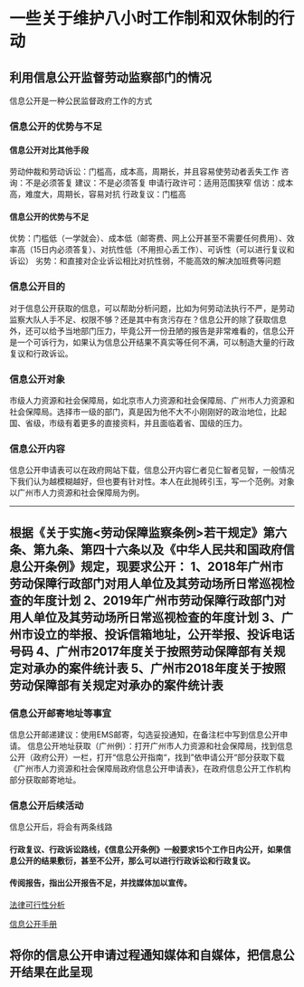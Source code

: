 # 一些关于维护八小时工作制和双休制的行动





## 利用信息公开监督劳动监察部门的情况

信息公开是一种公民监督政府工作的方式

### 信息公开的优势与不足
#### 信息公开对比其他手段
劳动仲裁和劳动诉讼：门槛高，成本高，周期长，并且容易使劳动者丢失工作
咨询：不是必须答复
建议：不是必须答复
申请行政许可：适用范围狭窄
信访：成本高，难度大，周期长，容易对抗
行政复议：门槛高
#### 信息公开的优势与不足
优势：门槛低（一学就会）、成本低（邮寄费、网上公开甚至不需要任何费用）、效率高（15日内必须答复）、对抗性低（不用担心丢工作）、可诉性（可以进行复议和诉讼）
劣势：和直接对企业诉讼相比对抗性弱，不能高效的解决加班费等问题

### 信息公开目的
对于信息公开获取的信息，可以帮助分析问题，比如为何劳动法执行不严，是劳动监察大队人手不足、权限不够？还是其中有贪污存在？信息公开的除了获取信息外，还可以给予当地部门压力，毕竟公开一份丑陋的报告是非常难看的，信息公开是一个可诉行为，如果认为信息公开结果不真实等任何不满，可以制造大量的行政复议和行政诉讼。
### 信息公开对象
市级人力资源和社会保障局，如北京市人力资源和社会保障局、广州市人力资源和社会保障局。选择市一级的部门，真是因为他不大不小刚刚好的政治地位，比起国、省级，市级有着更多的直接资料，并且面临着省、国级的压力。
### 信息公开内容
信息公开申请表可以在政府网站下载，信息公开内容仁者见仁智者见智，一般情况下我们认为越模糊越好，但也要有针对性。本人在此抛砖引玉，写一个范例。对象以广州市人力资源和社会保障局为例。

-----
根据《关于实施<劳动保障监察条例>若干规定》第六条、第九条、第四十六条以及《中华人民共和国政府信息公开条例》规定，现要求公开：
1、2018年广州市劳动保障行政部门对用人单位及其劳动场所日常巡视检查的年度计划
2、2019年广州市劳动保障行政部门对用人单位及其劳动场所日常巡视检查的年度计划
3、广州市设立的举报、投诉信箱地址，公开举报、投诉电话号码
4、广州市2017年度关于按照劳动保障部有关规定对承办的案件统计表
5、广州市2018年度关于按照劳动保障部有关规定对承办的案件统计表
-----

### 信息公开邮寄地址等事宜
信息公开邮递建议：使用EMS邮寄，勾选妥投通知，在备注栏中写到信息公开申请。
信息公开地址获取（广州例）：打开广州市人力资源和社会保障局，找到信息公开（政府公开）一栏，打开“信息公开指南“，找到”依申请公开“部分获取下载《广州市人力资源和社会保障局政府信息公开申请表》，在政府信息公开工作机构部分获取邮寄地址。
### 信息公开后续活动
信息公开后，将会有两条线路
#### 行政复议、行政诉讼路线，《信息公开条例》一般要求15个工作日内公开，如果信息公开的结果敷衍，甚至不公开，那么可以进行行政诉讼和行政复议。
#### 传阅报告，指出公开报告不足，并找媒体加以宣传。



[法律可行性分析](Legal-feasibility-analysis.md)

[信息公开手册](https://github.com/mdrights/mirror-CN/blob/master/%E6%89%8B%E5%86%8C%E5%92%8C%E6%8C%87%E5%8D%97/%E6%94%BF%E5%BA%9C%E4%BF%A1%E6%81%AF%E5%85%AC%E5%BC%80%E7%94%B3%E8%AF%B7%E6%89%8B%E5%86%8C.pdf)


## 将你的信息公开申请过程通知媒体和自媒体，把信息公开结果在此呈现

